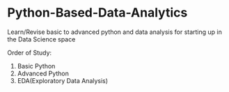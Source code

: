 # Python-Based-Data-Analytics
Learn/Revise basic to advanced python and data analysis for starting up in the Data Science space

Order of Study:
1. Basic Python
2. Advanced Python
3. EDA(Exploratory Data Analysis)
